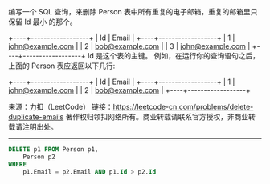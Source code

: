 编写一个 SQL 查询，来删除 Person 表中所有重复的电子邮箱，重复的邮箱里只保留 Id 最小 的那个。

+----+------------------+
| Id | Email            |
+----+------------------+
| 1  | john@example.com |
| 2  | bob@example.com  |
| 3  | john@example.com |
+----+------------------+
Id 是这个表的主键。
例如，在运行你的查询语句之后，上面的 Person 表应返回以下几行:

+----+------------------+
| Id | Email            |
+----+------------------+
| 1  | john@example.com |
| 2  | bob@example.com  |
+----+------------------+


来源：力扣（LeetCode）
链接：https://leetcode-cn.com/problems/delete-duplicate-emails
著作权归领扣网络所有。商业转载请联系官方授权，非商业转载请注明出处。

---

```sql
DELETE p1 FROM Person p1,
    Person p2
WHERE
    p1.Email = p2.Email AND p1.Id > p2.Id
```


